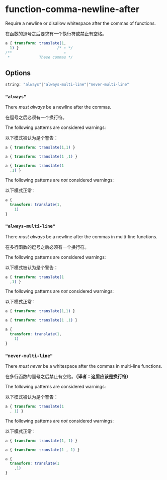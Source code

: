 # function-comma-newline-after

Require a newline or disallow whitespace after the commas of functions.

在函数的逗号之后要求有一个换行符或禁止有空格。

```css
a { transform: translate(1,
  1) }                 /* ↑ */
/**                       ↑
 *             These commas */
```

## Options

```js
string: "always"|"always-multi-line"|"never-multi-line"
```

### `"always"`

There *must always* be a newline after the commas.

在逗号之后必须有一个换行符。

The following patterns are considered warnings:

以下模式被认为是个警告：

```css
a { transform: translate(1,1) }
```

```css
a { transform: translate(1 ,1) }
```

```css
a { transform: translate(1
  ,1) }
```

The following patterns are *not* considered warnings:

以下模式正常：

```css
a {
  transform: translate(1,
    1)
}
```

### `"always-multi-line"`

There *must always* be a newline after the commas in multi-line functions.

在多行函数的逗号之后必须有一个换行符。

The following patterns are considered warnings:

以下模式被认为是个警告：

```css
a { transform: translate(1
  ,1) }
```

The following patterns are *not* considered warnings:

以下模式正常：

```css
a { transform: translate(1,1) }
```

```css
a { transform: translate(1 ,1) }
```

```css
a {
  transform: translate(1,
    1)
}
```

### `"never-multi-line"`

There *must never* be a whitespace after the commas in multi-line functions.

在多行函数的逗号之后禁止有空格。**（译者：这里应该是换行符）**

The following patterns are considered warnings:

以下模式被认为是个警告：

```css
a { transform: translate(1
  , 1) }
```

The following patterns are *not* considered warnings:

以下模式正常：

```css
a { transform: translate(1, 1) }
```

```css
a { transform: translate(1 , 1) }
```

```css
a {
  transform: translate(1
    ,1)
}
```
